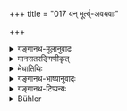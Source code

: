 +++
title = "017 यन् मूर्त्य्-अवयवाः"

+++

<details><summary>गङ्गानथ-मूलानुवादः</summary>

Because the six subtile components of the frame (of primordial matter) enter into (produce) these, therefore the wise ones have described the frame of that (primordial matter) as ‘body.’—(17)
</details>

<details><summary>मानसतरङ्गिणीकृत्</summary>

The enlightened ones know the body of the primal entity that constitutes all existence as being framed by those six types of minute particles.
</details>

<details><summary>मेधातिथिः</summary>

**मूर्तिः** शरीरम् । तदर्थास् तत्सम्पादका **अवयवाः** । **सूक्ष्माः** **षड्** उक्तस्वरूपाश् च अविशेषाख्याः । **तानीमानि** इन्द्रियाणि वक्ष्यमाणानि च भूतान्य् **आश्रयन्ति** । तस्योत्पत्तेर् भूतान्य् आश्रयन्तीत्य् उच्यते । तदाश्रयोत्पत्तिस् तेषाम् । पठितं च "पञ्चभ्यः पञ्च भूतानि" इति (साम्क् २२) । यद् येन कारणेनाश्रयन्ति तस्मात् कारणात् **शरीरं तस्य** प्रधानस्य येयं मूर्तिः **शरीरम् इत्य्** उच्यते । **मनीषिणः** । मनीषा बुद्धिस् तद्वन्तः पण्डीताः । अथ वा विपरीतः कर्तृभावः । सूक्ष्माः कर्तार इन्द्रियाणि कर्म । अवयवाश् चेन्द्रियाणाम् आश्रयभावं प्रतिपद्यमाना आश्रयन्तीत्य् उच्यते । यथा "बहुभिर् भुक्तः" इति भोजयन् भुक्त इत्य् उच्यते । अथ वानेकार्थत्वाद् धातूनां आश्रयन्ति जनयतीत्य् अर्थः ॥ १.१७ ॥
</details>

<details><summary>गङ्गानथ-भाष्यानुवादः</summary>

‘*Frame*’—body; the ‘*components*’ of it are those things that constitute it; these are ‘*subtile*,’ the ‘*six*’ already described (*viz*.,the five Rudimentary Substances and the Principle of Egoism), which are called ‘*aviśeṣa*,’ the undifferentiated. —*Tāni āśrayanti*—*i.e*., the organs and the elemental substances going to be described ‘enter into’ the said components; which means that they are evolved out of them; *i.e*., the evolution of the organs &c., has for its substratum the six subtile components; this is what has been described in the words ‘the five elemental substances are produced out of the five Rudimentary Substances’ (*Sāṅkhya-Kārikā*, 22). Because they enter into them, therefore the ‘frame of that,’ *i.e*., of Primordial Matter,—has been described as ‘Body.’

*Manasviṇaḥ*, ‘*maṇīṣā*’ is *wisdom*; those possessed of wisdom are
‘*manasvins*,’ *i.e*., *the wise ones*.

\[The above explanation makes ‘*tainīmāni*,’ the organs and substances, the nominative, and the ‘components’ the objective;—this construction is found to be incompatible with the nominative ending in ‘*avayavāḥ*,’ ‘*components*’; hence the *Bhāṣya* puts forward another construction, which has been adopted in the rendering of the text.\]—Or, the relation of the ‘nominative’ and ‘objective’ may be reversed: the ‘subtile components’ being the nominative, and the ‘organs’ the objective (of the verb ‘*āśrayanti*,’); the meaning of ‘*āśrayanti*,’ ‘enter into,’ being that the subtile components serve as the *substratum*—‘*āśraya*’—of the organs; just as in the phrase ‘he has been fed (upon) by many men,’ the man doing the *feeding* is spoken of as ‘fed.’—Or, since verbal roots may have several meanings, ‘*enter in*’ may be explained as ‘produce.’—(17)
</details>

<details><summary>गङ्गानथ-टिप्पन्यः</summary>

Nandana explains the verse to mean that ‘the body of *Hiraṇyagarbha* is
called *Śarīra*, body, because it enters all things mentioned in the
preceding verses by means of its portions’; according to Medhātithi on
the other hand, it means that—the body of *Pradhāna* is called *Śarīra*,
because its six components enter into these things,—*viz*., the organs
and the elemental substances. Kullūka refers it to the body of Brahman.

The only important points of difference are—(1) while Medhātithi takes
it as referring to the body of Pradhāna, others take it as refering to
that of Hiraṇyagarbha or Brahmā; and (2) while according to Medhātithi
the evolutes entering into that Body are the organs and the gross
elemental subtances, according to Nandana, they are only the six
principles named in verses 14-15.

The natural construction of the verse appears to be *yat (yasmāt
kāraṇāṭ) sūr?yacayacāḥ sūkṣmāḥ tāni imāni ṣaṭ āśrayanti tasmāt*——as set
forth by Medhātithi But if *tāni imāni* refers to *indriyāṇi* then there
should be an accusative ending in in order to make it the object of
*āśrayanti*. It is in view of this difficulty that the Bhāṣya has put
forward *another* construction by which *sūkṣmāḥ* is the nominative and
*tānīmāni* the objective of the verb *āśrayanti*,
</details>

<details><summary>Bühler</summary>

017	Because those six (kinds of) minute particles, which form the (creator's) frame, enter (a-sri) these (creatures), therefore the wise call his frame sarira, (the body.)
</details>
